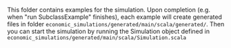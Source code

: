 This folder contains examples for the simulation. Upon completion (e.g. when "run SubclassExample" finishes), each example will create generated files in folder `economic_simulations/generated/main/scala/generated/`. 
Then you can start the simulation by running the Simulation object defined in `economic_simulations/generated/main/scala/Simulation.scala`
